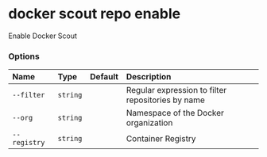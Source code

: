 # docker scout repo enable

<!---MARKER_GEN_START-->
Enable Docker Scout

### Options

| Name         | Type     | Default | Description                                       |
|:-------------|:---------|:--------|:--------------------------------------------------|
| `--filter`   | `string` |         | Regular expression to filter repositories by name |
| `--org`      | `string` |         | Namespace of the Docker organization              |
| `--registry` | `string` |         | Container Registry                                |


<!---MARKER_GEN_END-->

